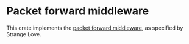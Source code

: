 # Packet forward middleware

This crate implements the [packet forward middleware],
as specified by Strange Love.

[packet forward middleware]: https://github.com/cosmos/ibc-apps/tree/main/middleware/packet-forward-middleware

